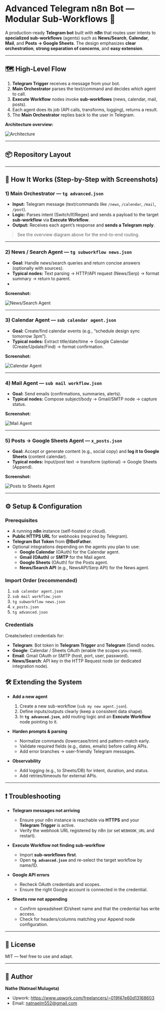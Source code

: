 # Advanced Telegram n8n Bot — Modular Sub-Workflows 🤖

A production-ready **Telegram bot** built with **n8n** that routes user intents to **specialized sub-workflows** (agents) such as **News/Search**, **Calendar**, **Mail**, and **Posts → Google Sheets**. The design emphasizes **clear orchestration**, **strong separation of concerns**, and **easy extension**.

---

## 🗺️ High-Level Flow

1. **Telegram Trigger** receives a message from your bot.
2. **Main Orchestrator** parses the text/command and decides which agent to call.
3. **Execute Workflow** nodes invoke **sub-workflows** (news, calendar, mail, posts).
4. Each agent does its job (API calls, transforms, logging), returns a result.
5. The **Main Orchestrator** replies back to the user in Telegram.

**Architecture overview:**

![Architecture](./workflow.png)

---

## 📦 Repository Layout


---

## 🧭 How It Works (Step-by-Step with Screenshots)

### 1) Main Orchestrator — `tg advanced.json`
- **Input:** Telegram message (text/commands like `/news`, `/calendar`, `/mail`, `/post`).
- **Logic:** Parses intent (Switch/If/Regex) and sends a payload to the target **sub-workflow** via **Execute Workflow**.
- **Output:** Receives each agent’s response and **sends a Telegram reply**.

> See the overview diagram above for the end-to-end routing.
  
---

### 2) News / Search Agent — `tg subworkflow news.json`
- **Goal:** Handle news/search queries and return concise answers (optionally with sources).
- **Typical nodes:** Text parsing → HTTP/API request (News/Serp) → format summary → return to parent.
- 
**Screenshot:**

![News/Search Agent](./search_agent.png)

---

### 3) Calendar Agent — `sub calendar agent.json`
- **Goal:** Create/find calendar events (e.g., “schedule design sync tomorrow 3pm”).
- **Typical nodes:** Extract title/date/time → Google Calendar (Create/Update/Find) → format confirmation.

**Screenshot:**

![Calendar Agent](./subcalander_agent.png)

---

### 4) Mail Agent — `sub mail workflow.json`
- **Goal:** Send emails (confirmations, summaries, alerts).
- **Typical nodes:** Compose subject/body → Gmail/SMTP node → capture status.

**Screenshot:**

![Mail Agent](./submail_workflow.png)

---

### 5) Posts → Google Sheets Agent — `x_posts.json`
- **Goal:** Accept or generate content (e.g., social copy) and **log it to Google Sheets** (content calendar).
- **Typical nodes:** Input/post text → transform (optional) → Google Sheets (Append).

**Screenshot:**

![Posts to Sheets Agent](./createposts%20and%20save%20to%20googlesheets%20agent.png)

---

## ⚙️ Setup & Configuration

### Prerequisites
- A running **n8n** instance (self-hosted or cloud).
- **Public HTTPS URL** for webhooks (required by Telegram).
- **Telegram Bot Token** from **@BotFather**.
- Optional integrations depending on the agents you plan to use:
  - **Google Calendar** (OAuth) for the Calendar agent.
  - **Gmail (OAuth)** or **SMTP** for the Mail agent.
  - **Google Sheets** (OAuth) for the Posts agent.
  - **News/Search API** (e.g., NewsAPI/Serp API) for the News agent.

### Import Order (recommended)
1. `sub calendar agent.json`  
2. `sub mail workflow.json`  
3. `tg subworkflow news.json`  
4. `x_posts.json`  
5. `tg advanced.json` 

### Credentials
Create/select credentials for:
- **Telegram**: Bot token in **Telegram Trigger** and **Telegram** (Send) nodes.
- **Google**: Calendar / Sheets OAuth (enable the scopes you need).
- **Email**: Gmail OAuth or SMTP (host, port, user, password).
- **News/Search**: API key in the HTTP Request node (or dedicated integration node).

## 🛠️ Extending the System

- **Add a new agent**  
  1) Create a new sub-workflow (`sub my new agent.json`).  
  2) Define inputs/outputs clearly (keep a consistent data shape).  
  3) In **`tg advanced.json`**, add routing logic and an **Execute Workflow** node pointing to it.

- **Harden prompts & parsing**  
  - Normalize commands (lowercase/trim) and pattern-match early.  
  - Validate required fields (e.g., dates, emails) before calling APIs.  
  - Add error branches → user-friendly Telegram messages.

- **Observability**  
  - Add logging (e.g., to Sheets/DB) for intent, duration, and status.  
  - Add retries/timeouts for external APIs.

---

## ❗ Troubleshooting

- **Telegram messages not arriving**
  - Ensure your n8n instance is reachable via **HTTPS** and your **Telegram Trigger** is active.
  - Verify the webhook URL registered by n8n (or set `WEBHOOK_URL` and restart).

- **Execute Workflow not finding sub-workflow**
  - Import **sub-workflows first**.  
  - Open **`tg advanced.json`** and re-select the target workflow by name/ID.

- **Google API errors**
  - Recheck OAuth credentials and scopes.  
  - Ensure the right Google account is connected in the credential.

- **Sheets row not appending**
  - Confirm spreadsheet ID/sheet name and that the credential has write access.  
  - Check for headers/columns matching your Append node configuration.

---

## 📄 License

MIT — feel free to use and adapt.

---

## 👤 Author

**Nathe (Natnael Mulugeta)**  
- Upwork: https://www.upwork.com/freelancers/~019f47e60d13168603  
- Email: natnaelm552@gmail.com

